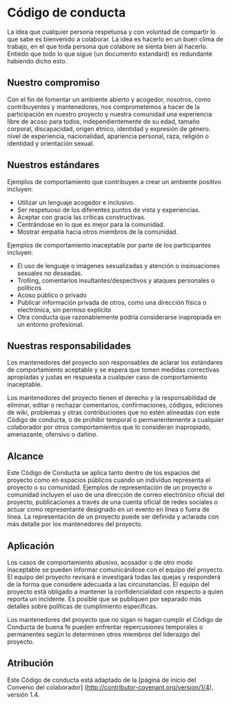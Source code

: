 # Código de conducta

La idea que cualquier persona respetuosa y con voluntad de compartir lo que sabe
es bienvenido a colaborar. La idea es hacerlo en un buen clima de trabajo, en el
que toda persona que colabore se sienta bien al hacerlo. Entiedo que todo lo que 
sigue (un documento estandard) es redundante habiendo dicho esto.

## Nuestro compromiso

Con el fin de fomentar un ambiente abierto y acogedor, nosotros, como contribuyentes y mantenedores, nos comprometemos a hacer de la participación en nuestro proyecto y nuestra comunidad una experiencia libre de acoso para todos, independientemente de su edad, tamaño corporal, discapacidad, origen étnico, identidad y expresión de género. nivel de experiencia, nacionalidad, apariencia personal, raza, religión o identidad y orientación sexual.

## Nuestros estándares

Ejemplos de comportamiento que contribuyen a crear un ambiente positivo incluyen:

* Utilizar un lenguaje acogedor e inclusivo.
* Ser respetuoso de los diferentes puntos de vista y experiencias.
* Aceptar con gracia las críticas constructivas.
* Centrándose en lo que es mejor para la comunidad.
* Mostrar empatía hacia otros miembros de la comunidad.

Ejemplos de comportamiento inaceptable por parte de los participantes incluyen:

* El uso de lenguaje o imágenes sexualizadas y atención o insinuaciones sexuales no deseadas.
* Trolling, comentarios insultantes/despectivos y ataques personales o políticos
* Acoso público o privado
* Publicar información privada de otros, como una dirección física o electrónica, sin permiso explícito
* Otra conducta que razonablemente podría considerarse inapropiada en un entorno profesional.

## Nuestras responsabilidades

Los mantenedores del proyecto son responsables de aclarar los estándares de comportamiento aceptable y se espera que tomen medidas correctivas apropiadas y justas en respuesta a cualquier caso de comportamiento inaceptable.

Los mantenedores del proyecto tienen el derecho y la responsabilidad de eliminar, editar o rechazar comentarios, confirmaciones, códigos, ediciones de wiki, problemas y otras contribuciones que no estén alineadas con este Código de conducta, o de prohibir temporal o permanentemente a cualquier colaborador por otros comportamientos que lo consideran inapropiado, amenazante, ofensivo o dañino.

## Alcance

Este Código de Conducta se aplica tanto dentro de los espacios del proyecto como en espacios públicos cuando un individuo representa el proyecto o su comunidad. Ejemplos de representación de un proyecto o comunidad incluyen el uso de una dirección de correo electrónico oficial del proyecto, publicaciones a través de una cuenta oficial de redes sociales o actuar como representante designado en un evento en línea o fuera de línea. La representación de un proyecto puede ser definida y aclarada con más detalle por los mantenedores del proyecto.

## Aplicación

Los casos de comportamiento abusivo, acosador o de otro modo inaceptable se pueden informar comunicándose con el equipo del proyecto. El equipo del proyecto revisará e investigará todas las quejas y responderá de la forma que considere adecuada a las circunstancias. El equipo del proyecto está obligado a mantener la confidencialidad con respecto a quien reporta un incidente. Es posible que se publiquen por separado más detalles sobre políticas de cumplimiento específicas.

Los mantenedores del proyecto que no sigan ni hagan cumplir el Código de Conducta de buena fe pueden enfrentar repercusiones temporales o permanentes según lo determinen otros miembros del liderazgo del proyecto.

## Atribución

Este Código de conducta está adaptado de la [página de inicio del Convenio del colaborador] (http://contributor-covenant.org/version/1/4), versión 1.4.
